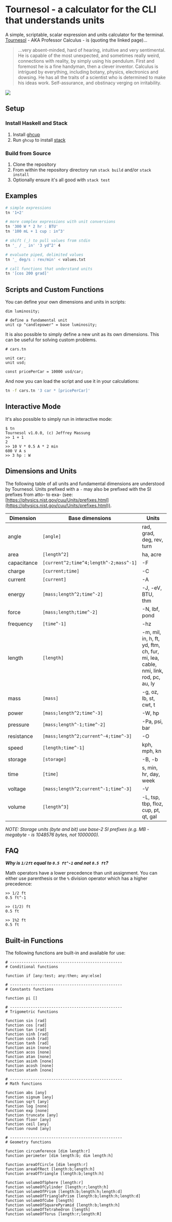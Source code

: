 # Tournesol - a calculator for the CLI that understands units

A simple, scriptable, scalar expression and units calculator for the terminal. [Tournesol](https://www.tintin.com/en/characters/professor-calculus) - AKA Professor Calculus - is (quoting the linked page)...

> ...very absent-minded, hard of hearing, intuitive and very sentimental. He is capable of the most unexpected, and sometimes really weird, connections with reality, by simply using his pendulum. First and foremost he is a fine handyman, then a clever inventor. Calculus is intrigued by everything, including botany, physics, electronics and dowsing. He has all the traits of a scientist who is determined to make his ideas work. Self-assurance, and obstinacy verging on irritability.

![](https://cdn001.tintin.com/public/tintin/img/static/professor-calculus/tournesol-calculus.jpg)

## Setup

### Install Haskell and Stack

1. Install [ghcup](https://www.haskell.org/ghcup/)
2. Run `ghcup` to install [stack](https://docs.haskellstack.org/en/stable/README/)

### Build from Source

1. Clone the repository
2. From within the repository directory run `stack build` and/or `stack install`
3. Optionally ensure it's all good with `stack test`

## Examples

```bash
# simple expressions
tn '1+2'

# more complex expressions with unit conversions
tn '300 W * 2 hr : BTU'
tn '100 mL + 1 cup : in^3'

# shift (_) to pull values from stdin
tn '_ / _ in' '3 yd^2' 4

# evaluate piped, delimited values
tn '_ deg/s : rev/min' < values.txt

# call functions that understand units
tn '[cos 200 grad]'
```

## Scripts and Custom Functions

You can define your own dimensions and units in scripts:

```
dim luminosity;

# define a fundamental unit
unit cp "candlepower" = base luminosity;
```

It is also possible to simply define a new unit as its own dimensions. This can be useful for solving custom problems.

```
# cars.tn

unit car;
unit usd;

const pricePerCar = 10000 usd/car;
```

And now you can load the script and use it in your calculations:

```bash
tn -f cars.tn '3 car * [pricePerCar]'
```

## Interactive Mode

It's also possible to simply run in interactive mode:

```
$ tn
Tournesol v1.0.0, (c) Jeffrey Massung
>> 1 + 1
2
>> 10 V * 0.5 A * 2 min
600 V A s
>> 3 hp : W

```

## Dimensions and Units

The following table of all units and fundamental dimensions are understood by Tournesol. Units prefixed with a `-` may also be prefixed with the SI prefixes from atto- to exa- (see: [https://physics.nist.gov/cuu/Units/prefixes.html](https://physics.nist.gov/cuu/Units/prefixes.html)).

| Dimension | Base dimensions | Units
|-|-|-
| angle | `[angle]` | rad, grad, deg, rev, turn
| area | `[length^2]` | ha, acre
| capacitance | `[current^2;time^4;length^-2;mass^-1]` | -F
| charge | `[current;time]` | -C
| current | `[current]` | -A
| energy | `[mass;length^2;time^-2]` | -J, -eV, BTU, thm
| force | `[mass;length;time^-2]` | -N, lbf, pond
| frequency | `[time^-1]` | -hz
| length | `[length]` | -m, mil, in, h, ft, yd, ftm, ch, fur, mi, lea, cable, nmi, link, rod, pc, au, ly
| mass | `[mass]` | -g, oz, lb, st, cwt, t
| power | `[mass;length^2;time^-3]` | -W, hp
| pressure | `[mass;length^-1;time^-2]` | -Pa, psi, bar
| resistance | `[mass;length^2;current^-4;time^-3]` | -O
| speed | `[length;time^-1]` | kph, mph, kn
| storage | `[storage]` | -B, -b
| time | `[time]` | s, min, hr, day, week
| voltage | `[mass;length^2;current^-1;time^-3]` | -V
| volume | `[length^3]` | -L, tsp, tbp, floz, cup, pt, qt, gal

_NOTE: Storage units (byte and bit) use base-2 SI prefixes (e.g. MB - megabyte - is 1048576 bytes, not 1000000)._

## FAQ

***Why is `1/2ft` equal to `0.5 ft^-1` and not `0.5 ft`?***

Math operators have a lower precedence than unit assignment. You can either use parenthesis or the `%` division operator which has a higher precedence:

```
>> 1/2 ft
0.5 ft^-1

>> (1/2) ft
0.5 ft

>> 1%2 ft
0.5 ft
```

## Built-in Functions

The following functions are built-in and available for use:

```
# -------------------------------------------------
# Conditional functions

function if [any:test; any:then; any:else]

# -------------------------------------------------
# Constants functions

function pi []

# -------------------------------------------------
# Trigometric functions

function sin [rad]
function cos [rad]
function tan [rad]
function sinh [rad]
function cosh [rad]
function tanh [rad]
function asin [none]
function acos [none]
function atan [none]
function asinh [none]
function acosh [none]
function atanh [none]

# -------------------------------------------------
# Math functions

function abs [any]
function signum [any]
function sqrt [any]
function log [none]
function exp [none]
function truncate [any]
function floor [any]
function ceil [any]
function round [any]

# -------------------------------------------------
# Geometry functions

function circumference [dim length:r]
function perimeter [dim length:b; dim length:h]

function areaOfCircle [dim length:r]
function areaOfRect [length:b;length:h]
function areaOfTriangle [length:b;length:h]

function volumeOfSphere [length:r]
function volumeOfCylinder [length:r;length:h]
function volumeOfPrism [length:b;length:h;length:d]
function volumeOfTrianglePrism [length:b;length:h;length:d]
function volumeOfCube [length]
function volumeOfSquarePyramid [length:b;length:h]
function volumeOfTetrahedron [length]
function volumeOfTorus [length:r;length:R]
```
